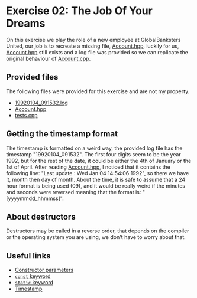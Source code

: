 # Exercise 02: The Job Of Your Dreams
On this exercise we play the role of a new employee at GlobalBanksters United, our job is to recreate a missing file, [Account.hpp](https://github.com/xDec0de/42CPP/blob/main/module00/ex02/Account.hpp), luckily for us, [Account.hpp](https://github.com/xDec0de/42CPP/blob/main/module00/ex02/Account.hpp) still exists and a log file was provided so we can replicate the original behaviour of [Account.cpp](https://github.com/xDec0de/42CPP/blob/main/module00/ex02/Account.cpp).

## Provided files
The following files were provided for this exercise and are not my property.
-   [19920104_091532.log](https://github.com/xDec0de/42CPP/blob/main/module00/ex02/19920104_091532.log)
-   [Account.hpp](https://github.com/xDec0de/42CPP/blob/main/module00/ex02/Account.hpp)
-   [tests.cpp](https://github.com/xDec0de/42CPP/blob/main/module00/ex02/tests.cpp)

## Getting the timestamp format
The timestamp is formatted on a weird way, the provided log file has the timestamp "19920104_091532". The first four digits seem to be the year 1992, but for the rest of the date, it could be either the 4th of January or the 1st of April. After reading [Account.hpp](https://github.com/xDec0de/42CPP/blob/main/module00/ex02/Account.hpp), I noticed that it contains the following line: "Last update : Wed Jan 04 14:54:06 1992", so there we have it, month then day of month. About the time, it is safe to assume that a 24 hour format is being used (09), and it would be really weird if the minutes and seconds were reversed meaning that the format is: "\[yyyymmdd_hhmmss\]".

## About destructors
Destructors may be called in a reverse order, that depends on the compiler or the operating system you are using, we don't have to worry about that.

## Useful links
-   [Constructor parameters](https://www.w3schools.com/cpp/cpp_constructors.asp)
-   [`const` keyword](https://www.geeksforgeeks.org/constants-in-c/)
-   [`static` keyword](https://www.geeksforgeeks.org/static-keyword-cpp/)
-   [Timestamp](https://en.cppreference.com/w/cpp/io/manip/put_time)
